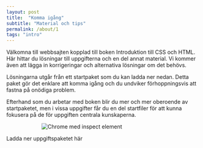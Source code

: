 ```yaml
---
layout: post
title:  "Komma igång"
subtitle: "Material och tips"
permalink: /about/1
tags: "intro"
---
```


Välkomna till webbsajten kopplad till boken Introduktion till CSS och HTML. Här hittar du lösningar till uppgifterna och en del annat material. Vi kommer även att lägga in korrigeringar och alternativa lösningar om det behövs.

Lösningarna utgår från ett startpaket som du kan ladda ner nedan. Detta paket gör det enklare att komma igång och du undviker förhoppningsvis att fastna på onödiga problem.

Efterhand som du arbetar med boken blir du mer och mer oberoende av startpaketet, men i vissa uppgifter får du en del startfiler för att kunna fokusera på de för uppgiften centrala kunskaperna.

<img src="{{ site.url | append:site.baseurl}}/assets/images/front.PNG" alt="Chrome med inspect element" style= "max-width:20rem; margin:0 auto; display:block;"/>




Ladda ner uppgiftspaketet här
<p><a href="{{ site.url | append:site.baseurl}}/downloads/html-css-exercises.zip"><i class="fa fa-download fa-3x" aria-hidden="true"></i></a></p>
